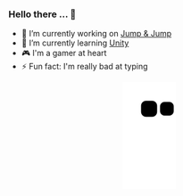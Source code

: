 ### Hello there ... 🤖

<!--
**zModz/zModz** is a ✨ _special_ ✨ repository because its `README.md` (this file) appears on your GitHub profile.

Here are some ideas to get you started:
-->
- 🔭 I’m currently working on <a href="https://github.com/zModz/JumpJump">Jump & Jump</a>
- 🌱 I’m currently learning <a href="https://unity.com/">Unity</a>
- 🎮 I'm a gamer at heart 
- ⚡ Fun fact: I'm really bad at typing
<!-- 
- 👯 I’m looking to collaborate on ...
- 🤔 I’m looking for help with ...
- 💬 Ask me about ...
- 📫 How to reach me: ...
- 😄 Pronouns: ... 
-->

<div align="center">
    <a href="https://github.com/zModz">
    <!--<img height="180em" src="https://github-readme-stats.vercel.app/api?username=zmodz&show_icons=true&theme=dark&include_all_commits=true&count_private=true"/>
    <img height="180em" src="https://github-readme-stats.vercel.app/api/top-langs/?username=zmodz&layout=compact&langs_count=7&theme=dark"/>-->
    <img src="https://github.com/zModz/zModz/blob/output/github-contribution-grid-snake.svg"
</div>
